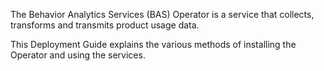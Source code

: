 The Behavior Analytics Services (BAS) Operator is a service that collects, transforms and transmits product usage data.

This Deployment Guide explains the various methods of installing the Operator and using the services.






